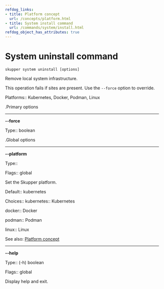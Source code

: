 ```yaml
---
refdog_links:
- title: Platform concept
  url: /concepts/platform.html
- title: System install command
  url: /commands/system/install.html
refdog_object_has_attributes: true
---
```


# System uninstall command

```shell
skupper system uninstall [options]
```

Remove local system infrastructure.

This operation fails if sites are present.  Use the
`--force` option to override.

Platforms:: Kubernetes, Docker, Podman, Linux


.Primary options

---
**--force**

Type:: boolean




.Global options

---
**--platform**

Type:: <platform>

Flags:: global


Set the Skupper platform.

<!-- You can also use the `SKUPPER_PLATFORM` environment variable. -->

Default:: kubernetes

Choices:: kubernetes:: Kubernetes

docker:: Docker

podman:: Podman

linux:: Linux

See also: [Platform concept]({{site_prefix}}/concepts/platform.html)

---
**--help**

Type:: (-h) boolean

Flags:: global


Display help and exit.


